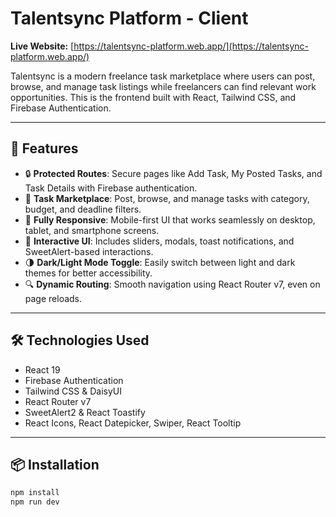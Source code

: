 # Talentsync Platform - Client

**Live Website:** [https://talentsync-platform.web.app/](https://talentsync-platform.web.app/)

Talentsync is a modern freelance task marketplace where users can post, browse, and manage task listings while freelancers can find relevant work opportunities. This is the frontend built with React, Tailwind CSS, and Firebase Authentication.

---

## 🚀 Features

- 🔒 **Protected Routes**: Secure pages like Add Task, My Posted Tasks, and Task Details with Firebase authentication.
- 🎯 **Task Marketplace**: Post, browse, and manage tasks with category, budget, and deadline filters.
- 📱 **Fully Responsive**: Mobile-first UI that works seamlessly on desktop, tablet, and smartphone screens.
- 🎡 **Interactive UI**: Includes sliders, modals, toast notifications, and SweetAlert-based interactions.
- 🌗 **Dark/Light Mode Toggle**: Easily switch between light and dark themes for better accessibility.
- 🔍 **Dynamic Routing**: Smooth navigation using React Router v7, even on page reloads.

---

## 🛠️ Technologies Used

- React 19
- Firebase Authentication
- Tailwind CSS & DaisyUI
- React Router v7
- SweetAlert2 & React Toastify
- React Icons, React Datepicker, Swiper, React Tooltip

---

## 📦 Installation

```bash
npm install
npm run dev